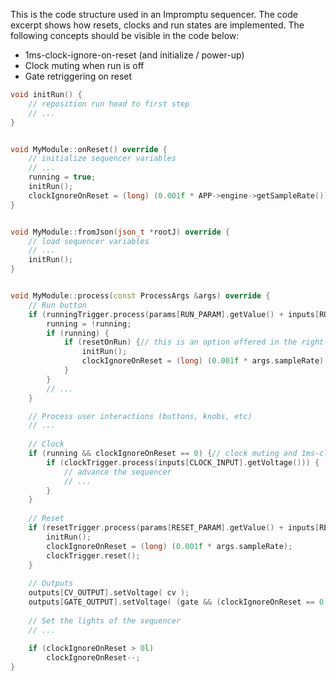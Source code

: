 This is the code structure used in an Impromptu sequencer. The code excerpt shows how resets, clocks and run states are implemented. The following concepts should be visible in the code below:
* 1ms-clock-ignore-on-reset (and initialize / power-up)
* Clock muting when run is off
* Gate retriggering on reset

```c++
void initRun() {
	// reposition run head to first step
	// ...
}


void MyModule::onReset() override {
	// initialize sequencer variables
	// ...
	running = true;
	initRun();
	clockIgnoreOnReset = (long) (0.001f * APP->engine->getSampleRate());// useful when Rack starts
}


void MyModule::fromJson(json_t *rootJ) override {
	// load sequencer variables
	// ...
	initRun();
}


void MyModule::process(const ProcessArgs &args) override {
	// Run button
	if (runningTrigger.process(params[RUN_PARAM].getValue() + inputs[RUNCV_INPUT].getVoltage())) {
		running = !running;
		if (running) {
			if (resetOnRun) {// this is an option offered in the right-click menu of the sequencer
				initRun();
				clockIgnoreOnReset = (long) (0.001f * args.sampleRate);
			}
		}
		// ...
	}

	// Process user interactions (buttons, knobs, etc)
	// ...
	
	// Clock
	if (running && clockIgnoreOnReset == 0) {// clock muting and 1ms-clock-ignore-on-reset
		if (clockTrigger.process(inputs[CLOCK_INPUT].getVoltage())) {
			// advance the sequencer
			// ...
		}
	}	
	
	// Reset
	if (resetTrigger.process(params[RESET_PARAM].getValue() + inputs[RESET_INPUT].getVoltage())) {
		initRun();
		clockIgnoreOnReset = (long) (0.001f * args.sampleRate);
		clockTrigger.reset();
	}
	
	// Outputs
	outputs[CV_OUTPUT].setVoltage( cv );
	outputs[GATE_OUTPUT].setVoltage( (gate && (clockIgnoreOnReset == 0)) ? 10.f : 0.f );// gate retriggering on reset
			
	// Set the lights of the sequencer 
	// ...
			
	if (clockIgnoreOnReset > 0l)
		clockIgnoreOnReset--;
}

```
